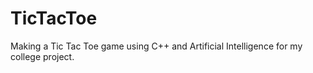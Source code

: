# TicTacToe
Making a Tic Tac Toe game using C++ and Artificial Intelligence for my college project.

